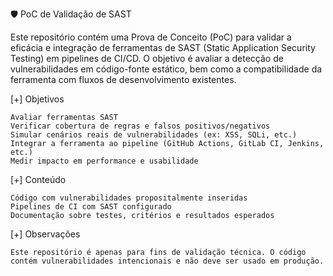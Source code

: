 🛡️ PoC de Validação de SAST

Este repositório contém uma Prova de Conceito (PoC) para validar a eficácia e integração de ferramentas de SAST (Static Application Security Testing) em pipelines de CI/CD. O objetivo é avaliar a detecção de vulnerabilidades em código-fonte estático, bem como a compatibilidade da ferramenta com fluxos de desenvolvimento existentes.

[+] Objetivos

    Avaliar ferramentas SAST
    Verificar cobertura de regras e falsos positivos/negativos
    Simular cenários reais de vulnerabilidades (ex: XSS, SQLi, etc.)
    Integrar a ferramenta ao pipeline (GitHub Actions, GitLab CI, Jenkins, etc.)
    Medir impacto em performance e usabilidade

[+] Conteúdo

    Código com vulnerabilidades propositalmente inseridas
    Pipelines de CI com SAST configurado
    Documentação sobre testes, critérios e resultados esperados

[+] Observações

    Este repositório é apenas para fins de validação técnica. O código contém vulnerabilidades intencionais e não deve ser usado em produção.
